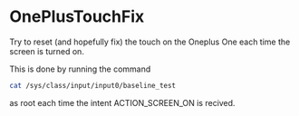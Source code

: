 # OnePlusTouchFix
Try to reset (and hopefully fix) the touch on the Oneplus One each time the screen is turned on. 

This is done by running the command 
```sh
cat /sys/class/input/input0/baseline_test
```
as root each time the intent ACTION_SCREEN_ON is recived. 
